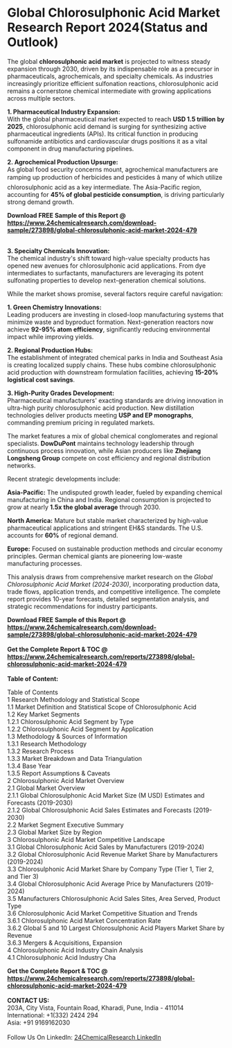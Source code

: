 <h1>Global Chlorosulphonic Acid Market Research Report 2024(Status and Outlook)</h1><p>The global <strong>chlorosulphonic acid market</strong> is projected to witness steady expansion through 2030, driven by its indispensable role as a precursor in pharmaceuticals, agrochemicals, and specialty chemicals. As industries increasingly prioritize efficient sulfonation reactions, chlorosulphonic acid remains a cornerstone chemical intermediate with growing applications across multiple sectors.</p><p><strong>1. Pharmaceutical Industry Expansion:</strong><br>
With the global pharmaceutical market expected to reach <strong>USD 1.5 trillion by 2025</strong>, chlorosulphonic acid demand is surging for synthesizing active pharmaceutical ingredients (APIs). Its critical function in producing sulfonamide antibiotics and cardiovascular drugs positions it as a vital component in drug manufacturing pipelines.</p><p><strong>2. Agrochemical Production Upsurge:</strong><br>
As global food security concerns mount, agrochemical manufacturers are ramping up production of herbicides and pesticides â many of which utilize chlorosulphonic acid as a key intermediate. The Asia-Pacific region, accounting for <strong>45% of global pesticide consumption</strong>, is driving particularly strong demand growth.</p><div><b>Download FREE Sample of this Report @ 
            <a href="https://www.24chemicalresearch.com/download-sample/273898/global-chlorosulphonic-acid-market-2024-479">
            https://www.24chemicalresearch.com/download-sample/273898/global-chlorosulphonic-acid-market-2024-479</a></b></div><br><p><strong>3. Specialty Chemicals Innovation:</strong><br>
The chemical industry's shift toward high-value specialty products has opened new avenues for chlorosulphonic acid applications. From dye intermediates to surfactants, manufacturers are leveraging its potent sulfonating properties to develop next-generation chemical solutions.</p><p>While the market shows promise, several factors require careful navigation:</p><p><strong>1. Green Chemistry Innovations:</strong><br>
Leading producers are investing in closed-loop manufacturing systems that minimize waste and byproduct formation. Next-generation reactors now achieve <strong>92-95% atom efficiency</strong>, significantly reducing environmental impact while improving yields.</p><p><strong>2. Regional Production Hubs:</strong><br>
The establishment of integrated chemical parks in India and Southeast Asia is creating localized supply chains. These hubs combine chlorosulphonic acid production with downstream formulation facilities, achieving <strong>15-20% logistical cost savings</strong>.</p><p><strong>3. High-Purity Grades Development:</strong><br>
Pharmaceutical manufacturers' exacting standards are driving innovation in ultra-high purity chlorosulphonic acid production. New distillation technologies deliver products meeting <strong>USP and EP monographs</strong>, commanding premium pricing in regulated markets.</p><p>The market features a mix of global chemical conglomerates and regional specialists. <strong>DowDuPont</strong> maintains technology leadership through continuous process innovation, while Asian producers like <strong>Zhejiang Longsheng Group</strong> compete on cost efficiency and regional distribution networks.</p><p>Recent strategic developments include:</p><p><strong>Asia-Pacific:</strong> The undisputed growth leader, fueled by expanding chemical manufacturing in China and India. Regional consumption is projected to grow at nearly <strong>1.5x the global average</strong> through 2030.</p><p><strong>North America:</strong> Mature but stable market characterized by high-value pharmaceutical applications and stringent EH&amp;S standards. The U.S. accounts for <strong>60%</strong> of regional demand.</p><p><strong>Europe:</strong> Focused on sustainable production methods and circular economy principles. German chemical giants are pioneering low-waste manufacturing processes.</p><p>This analysis draws from comprehensive market research on the <em>Global Chlorosulphonic Acid Market (2024-2030)</em>, incorporating production data, trade flows, application trends, and competitive intelligence. The complete report provides 10-year forecasts, detailed segmentation analysis, and strategic recommendations for industry participants.</p><div><b>Download FREE Sample of this Report @ 
            <a href="https://www.24chemicalresearch.com/download-sample/273898/global-chlorosulphonic-acid-market-2024-479">
            https://www.24chemicalresearch.com/download-sample/273898/global-chlorosulphonic-acid-market-2024-479</a></b></div><br><div><b>Get the Complete Report & TOC @ 
            <a href="https://www.24chemicalresearch.com/reports/273898/global-chlorosulphonic-acid-market-2024-479">
            https://www.24chemicalresearch.com/reports/273898/global-chlorosulphonic-acid-market-2024-479</a></b></div><br>
            <b>Table of Content:</b><p>Table of Contents<br />
1 Research Methodology and Statistical Scope<br />
1.1 Market Definition and Statistical Scope of Chlorosulphonic Acid<br />
1.2 Key Market Segments<br />
1.2.1 Chlorosulphonic Acid Segment by Type<br />
1.2.2 Chlorosulphonic Acid Segment by Application<br />
1.3 Methodology & Sources of Information<br />
1.3.1 Research Methodology<br />
1.3.2 Research Process<br />
1.3.3 Market Breakdown and Data Triangulation<br />
1.3.4 Base Year<br />
1.3.5 Report Assumptions & Caveats<br />
2 Chlorosulphonic Acid Market Overview<br />
2.1 Global Market Overview<br />
2.1.1 Global Chlorosulphonic Acid Market Size (M USD) Estimates and Forecasts (2019-2030)<br />
2.1.2 Global Chlorosulphonic Acid Sales Estimates and Forecasts (2019-2030)<br />
2.2 Market Segment Executive Summary<br />
2.3 Global Market Size by Region<br />
3 Chlorosulphonic Acid Market Competitive Landscape<br />
3.1 Global Chlorosulphonic Acid Sales by Manufacturers (2019-2024)<br />
3.2 Global Chlorosulphonic Acid Revenue Market Share by Manufacturers (2019-2024)<br />
3.3 Chlorosulphonic Acid Market Share by Company Type (Tier 1, Tier 2, and Tier 3)<br />
3.4 Global Chlorosulphonic Acid Average Price by Manufacturers (2019-2024)<br />
3.5 Manufacturers Chlorosulphonic Acid Sales Sites, Area Served, Product Type<br />
3.6 Chlorosulphonic Acid Market Competitive Situation and Trends<br />
3.6.1 Chlorosulphonic Acid Market Concentration Rate<br />
3.6.2 Global 5 and 10 Largest Chlorosulphonic Acid Players Market Share by Revenue<br />
3.6.3 Mergers & Acquisitions, Expansion<br />
4 Chlorosulphonic Acid Industry Chain Analysis<br />
4.1 Chlorosulphonic Acid Industry Cha</p><div><b>Get the Complete Report & TOC @ 
            <a href="https://www.24chemicalresearch.com/reports/273898/global-chlorosulphonic-acid-market-2024-479">
            https://www.24chemicalresearch.com/reports/273898/global-chlorosulphonic-acid-market-2024-479</a></b></div><br><b>CONTACT US:</b><br>
            203A, City Vista, Fountain Road, Kharadi, Pune, India - 411014<br>
            International: +1(332) 2424 294<br>
            Asia: +91 9169162030 <br><br>
            Follow Us On LinkedIn: <a href="https://www.linkedin.com/company/24chemicalresearch/">24ChemicalResearch LinkedIn</a>